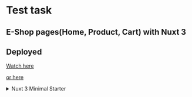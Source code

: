 # Test task

## E-Shop pages(Home, Product, Cart) with Nuxt 3

## Deployed

[Watch here](https://e-shop-test-task.vercel.app/)

[or here](https://e-shop-test-task.netlify.app/)

<details>

<summary>Nuxt 3 Minimal Starter</summary>

## Setup

Make sure to install the dependencies:

```bash
# npm
npm install

# pnpm
pnpm install

# yarn
yarn install

# bun
bun install
```

## Development Server

Start the development server on `http://localhost:3000`:

```bash
# npm
npm run dev

# pnpm
pnpm run dev

# yarn
yarn dev

# bun
bun run dev
```

## Production

Build the application for production:

```bash
# npm
npm run build

# pnpm
pnpm run build

# yarn
yarn build

# bun
bun run build
```

Locally preview production build:

```bash
# npm
npm run preview

# pnpm
pnpm run preview

# yarn
yarn preview

# bun
bun run preview
```

</details>
